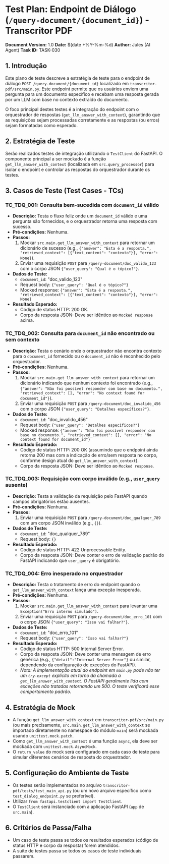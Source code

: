 # Test Plan: Endpoint de Diálogo (`/query-document/{document_id}`) - Transcritor PDF

**Document Version:** 1.0
**Date:** $(date +%Y-%m-%d)
**Author:** Jules (AI Agent)
**Task ID:** TASK-030

## 1. Introdução

Este plano de teste descreve a estratégia de teste para o endpoint de diálogo `POST /query-document/{document_id}` localizado em `transcritor-pdf/src/main.py`. Este endpoint permite que os usuários enviem uma pergunta para um documento específico e recebam uma resposta gerada por um LLM com base no contexto extraído do documento.

O foco principal destes testes é a integração do endpoint com o orquestrador de respostas (`get_llm_answer_with_context`), garantindo que as requisições sejam processadas corretamente e as respostas (ou erros) sejam formatadas como esperado.

## 2. Estratégia de Teste

Serão realizados testes de integração utilizando o `TestClient` do FastAPI. O componente principal a ser mockado é a função `get_llm_answer_with_context` (localizada em `src.query_processor`) para isolar o endpoint e controlar as respostas do orquestrador durante os testes.

## 3. Casos de Teste (Test Cases - TCs)

### TC_TDQ_001: Consulta bem-sucedida com `document_id` válido

*   **Descrição:** Testa o fluxo feliz onde um `document_id` válido e uma pergunta são fornecidos, e o orquestrador retorna uma resposta com sucesso.
*   **Pré-condições:** Nenhuma.
*   **Passos:**
    1.  Mockar `src.main.get_llm_answer_with_context` para retornar um dicionário de sucesso (e.g., `{"answer": "Esta é a resposta.", "retrieved_context": [{"text_content": "contexto"}], "error": None}`).
    2.  Enviar uma requisição `POST` para `/query-document/doc_valido_123` com o corpo JSON `{"user_query": "Qual é o tópico?"}`.
*   **Dados de Teste:**
    *   `document_id`: "doc_valido_123"
    *   Request body: `{"user_query": "Qual é o tópico?"}`
    *   Mocked response: `{"answer": "Esta é a resposta.", "retrieved_context": [{"text_content": "contexto"}], "error": None}`
*   **Resultado Esperado:**
    *   Código de status HTTP: 200 OK.
    *   Corpo da resposta JSON: Deve ser idêntico ao `Mocked response` acima.

### TC_TDQ_002: Consulta para `document_id` não encontrado ou sem contexto

*   **Descrição:** Testa o cenário onde o orquestrador não encontra contexto para o `document_id` fornecido ou o `document_id` não é reconhecido pelo orquestrador.
*   **Pré-condições:** Nenhuma.
*   **Passos:**
    1.  Mockar `src.main.get_llm_answer_with_context` para retornar um dicionário indicando que nenhum contexto foi encontrado (e.g., `{"answer": "Não foi possível responder com base no documento.", "retrieved_context": [], "error": "No context found for document_id"}`).
    2.  Enviar uma requisição `POST` para `/query-document/doc_invalido_456` com o corpo JSON `{"user_query": "Detalhes específicos?"}`.
*   **Dados de Teste:**
    *   `document_id`: "doc_invalido_456"
    *   Request body: `{"user_query": "Detalhes específicos?"}`
    *   Mocked response: `{"answer": "Não foi possível responder com base no documento.", "retrieved_context": [], "error": "No context found for document_id"}`
*   **Resultado Esperado:**
    *   Código de status HTTP: 200 OK (assumindo que o endpoint ainda retorna 200 mas com a indicação de erro/sem resposta no corpo, conforme design atual do `get_llm_answer_with_context`).
    *   Corpo da resposta JSON: Deve ser idêntico ao `Mocked response`.

### TC_TDQ_003: Requisição com corpo inválido (e.g., `user_query` ausente)

*   **Descrição:** Testa a validação da requisição pelo FastAPI quando campos obrigatórios estão ausentes.
*   **Pré-condições:** Nenhuma.
*   **Passos:**
    1.  Enviar uma requisição `POST` para `/query-document/doc_qualquer_789` com um corpo JSON inválido (e.g., `{}`).
*   **Dados de Teste:**
    *   `document_id`: "doc_qualquer_789"
    *   Request body: `{}`
*   **Resultado Esperado:**
    *   Código de status HTTP: 422 Unprocessable Entity.
    *   Corpo da resposta JSON: Deve conter o erro de validação padrão do FastAPI indicando que `user_query` é obrigatório.

### TC_TDQ_004: Erro inesperado no orquestrador

*   **Descrição:** Testa o tratamento de erro do endpoint quando o `get_llm_answer_with_context` lança uma exceção inesperada.
*   **Pré-condições:** Nenhuma.
*   **Passos:**
    1.  Mockar `src.main.get_llm_answer_with_context` para levantar uma `Exception("Erro interno simulado")`.
    2.  Enviar uma requisição `POST` para `/query-document/doc_erro_101` com o corpo JSON `{"user_query": "Isso vai falhar?"}`.
*   **Dados de Teste:**
    *   `document_id`: "doc_erro_101"
    *   Request body: `{"user_query": "Isso vai falhar?"}`
*   **Resultado Esperado:**
    *   Código de status HTTP: 500 Internal Server Error.
    *   Corpo da resposta JSON: Deve conter uma mensagem de erro genérica (e.g., `{"detail":"Internal Server Error"}` ou similar, dependendo da configuração de exceções do FastAPI).
    *   _Nota: A implementação atual do endpoint em `main.py` pode não ter um `try-except` explícito em torno da chamada a `get_llm_answer_with_context`. O FastAPI geralmente lida com exceções não tratadas retornando um 500. O teste verificará esse comportamento padrão._

## 4. Estratégia de Mock

*   A função `get_llm_answer_with_context` em `transcritor-pdf/src/main.py` (ou mais precisamente, `src.main.get_llm_answer_with_context` se importado diretamente no namespace do módulo `main`) será mockada usando `unittest.mock.patch`.
*   Como `get_llm_answer_with_context` é uma função `async`, ela deve ser mockada com `unittest.mock.AsyncMock`.
*   O `return_value` do mock será configurado em cada caso de teste para simular diferentes cenários de resposta do orquestrador.

## 5. Configuração do Ambiente de Teste

*   Os testes serão implementados no arquivo `transcritor-pdf/tests/test_main_api.py` (ou um novo arquivo específico como `test_dialog_endpoint.py` se preferível).
*   Utilizar `from fastapi.testclient import TestClient`.
*   O `TestClient` será instanciado com a aplicação FastAPI (`app` de `src.main`).

## 6. Critérios de Passa/Falha

*   Um caso de teste passa se todos os resultados esperados (código de status HTTP e corpo da resposta) forem atendidos.
*   A suíte de testes passa se todos os casos de teste individuais passarem.
